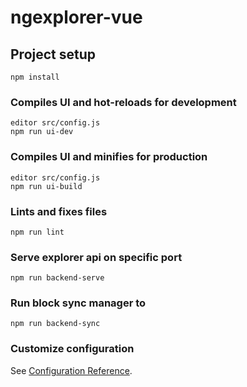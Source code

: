 # ngexplorer-vue

## Project setup
```
npm install
```

### Compiles UI and hot-reloads for development
```
editor src/config.js
npm run ui-dev
```

### Compiles UI and minifies for production
```
editor src/config.js
npm run ui-build
```

### Lints and fixes files
```
npm run lint
```

### Serve explorer api on specific port
```
npm run backend-serve
```

### Run block sync manager to 
```
npm run backend-sync
```

### Customize configuration
See [Configuration Reference](https://cli.vuejs.org/config/).
